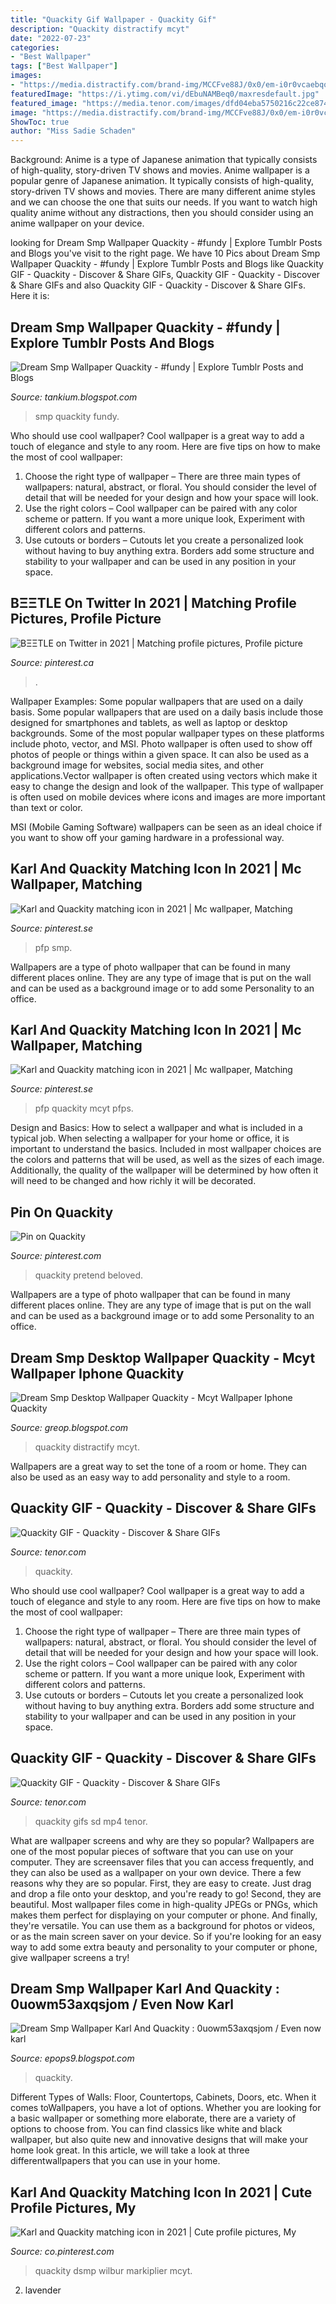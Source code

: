 ```yaml
---
title: "Quackity Gif Wallpaper - Quackity Gif"
description: "Quackity distractify mcyt"
date: "2022-07-23"
categories:
- "Best Wallpaper"
tags: ["Best Wallpaper"]
images:
- "https://media.distractify.com/brand-img/MCCFve88J/0x0/em-i0r0vcaebqov-1614643717804.jpg"
featuredImage: "https://i.ytimg.com/vi/dEbuNAMBeq0/maxresdefault.jpg"
featured_image: "https://media.tenor.com/images/dfd04eba5750216c22ce874aa7c2bb41/tenor.gif"
image: "https://media.distractify.com/brand-img/MCCFve88J/0x0/em-i0r0vcaebqov-1614643717804.jpg"
ShowToc: true
author: "Miss Sadie Schaden"
---
```



Background: Anime is a type of Japanese animation that typically consists of high-quality, story-driven TV shows and movies.
Anime wallpaper is a popular genre of Japanese animation. It typically consists of high-quality, story-driven TV shows and movies. There are many different anime styles and we can choose the one that suits our needs. If you want to watch high quality anime without any distractions, then you should consider using an anime wallpaper on your device.

	

		
looking for Dream Smp Wallpaper Quackity - #fundy | Explore Tumblr Posts and Blogs you've visit to the right page. We have 10 Pics about Dream Smp Wallpaper Quackity - #fundy | Explore Tumblr Posts and Blogs like Quackity GIF - Quackity - Discover &amp; Share GIFs, Quackity GIF - Quackity - Discover &amp; Share GIFs and also Quackity GIF - Quackity - Discover &amp; Share GIFs. Here it is:
		
    
## Dream Smp Wallpaper Quackity - #fundy | Explore Tumblr Posts And Blogs

<img loading=lazy src="https://i.ytimg.com/vi/dEbuNAMBeq0/maxresdefault.jpg" onerror="this.onerror=null;this.src='https://tse3.mm.bing.net/th?id=OIP.G8iLjzqA4_1Mk8RyL9LsdgHaEK&amp;pid=15.1';" alt="Dream Smp Wallpaper Quackity - #fundy | Explore Tumblr Posts and Blogs">

_Source: tankium.blogspot.com_

>smp quackity fundy. 

	

Who should use cool wallpaper?
Cool wallpaper is a great way to add a touch of elegance and style to any room. Here are five tips on how to make the most of cool wallpaper: 
1) Choose the right type of wallpaper – There are three main types of wallpapers: natural, abstract, or floral. You should consider the level of detail that will be needed for your design and how your space will look. 
2) Use the right colors – Cool wallpaper can be paired with any color scheme or pattern. If you want a more unique look, Experiment with different colors and patterns. 
3) Use cutouts or borders – Cutouts let you create a personalized look without having to buy anything extra. Borders add some structure and stability to your wallpaper and can be used in any position in your space.

    
## BΞΞTLE On Twitter In 2021 | Matching Profile Pictures, Profile Picture

<img loading=lazy src="https://i.pinimg.com/736x/1d/b6/a5/1db6a549cc5a2bd51898652579f03eff.jpg" onerror="this.onerror=null;this.src='https://tse4.mm.bing.net/th?id=OIP.8Jsr0P_W2gb8IIVBkccFgQHaHa&amp;pid=15.1';" alt="BΞΞTLE on Twitter in 2021 | Matching profile pictures, Profile picture">

_Source: pinterest.ca_

>. 

	

Wallpaper Examples: Some popular wallpapers that are used on a daily basis.
Some popular wallpapers that are used on a daily basis include those designed for smartphones and tablets, as well as laptop or desktop backgrounds. Some of the most popular wallpaper types on these platforms include photo, vector, and MSI. 
Photo wallpaper is often used to show off photos of people or things within a given space. It can also be used as a background image for websites, social media sites, and other applications.Vector wallpaper is often created using vectors which make it easy to change the design and look of the wallpaper. This type of wallpaper is often used on mobile devices where icons and images are more important than text or color. 

MSI (Mobile Gaming Software) wallpapers can be seen as an ideal choice if you want to show off your gaming hardware in a professional way.

    
## Karl And Quackity Matching Icon In 2021 | Mc Wallpaper, Matching

<img loading=lazy src="https://i.pinimg.com/236x/af/cb/5e/afcb5ee90e7746b1256b75ea563729f6.jpg?nii=t" onerror="this.onerror=null;this.src='https://tse1.mm.bing.net/th?id=OIP.Iw8dZ1Nxalqdq6r6dy6SKAAAAA&amp;pid=15.1';" alt="Karl and Quackity matching icon in 2021 | Mc wallpaper, Matching">

_Source: pinterest.se_

>pfp smp. 

	



Wallpapers are a type of photo wallpaper that can be found in many different places online. They are any type of image that is put on the wall and can be used as a background image or to add some Personality to an office.

    
## Karl And Quackity Matching Icon In 2021 | Mc Wallpaper, Matching

<img loading=lazy src="https://i.pinimg.com/236x/2b/cb/77/2bcb7799155a29f262a098b125a50e91.jpg?nii=t" onerror="this.onerror=null;this.src='https://tse1.mm.bing.net/th?id=OIP.tnTYysbXtifT70D2R_DNZQAAAA&amp;pid=15.1';" alt="Karl and Quackity matching icon in 2021 | Mc wallpaper, Matching">

_Source: pinterest.se_

>pfp quackity mcyt pfps. 

	

Design and Basics: How to select a wallpaper and what is included in a typical job.
When selecting a wallpaper for your home or office, it is important to understand the basics. Included in most wallpaper choices are the colors and patterns that will be used, as well as the sizes of each image. Additionally, the quality of the wallpaper will be determined by how often it will need to be changed and how richly it will be decorated.

    
## Pin On Quackity

<img loading=lazy src="https://i.pinimg.com/originals/91/de/92/91de924bc4218a724038af3f8b461f3e.jpg" onerror="this.onerror=null;this.src='https://tse1.mm.bing.net/th?id=OIP.lshBNBYvMyx46ifR2iYMZQAAAA&amp;pid=15.1';" alt="Pin on Quackity">

_Source: pinterest.com_

>quackity pretend beloved. 

	



Wallpapers are a type of photo wallpaper that can be found in many different places online. They are any type of image that is put on the wall and can be used as a background image or to add some Personality to an office.

    
## Dream Smp Desktop Wallpaper Quackity - Mcyt Wallpaper Iphone Quackity

<img loading=lazy src="https://media.distractify.com/brand-img/MCCFve88J/0x0/em-i0r0vcaebqov-1614643717804.jpg" onerror="this.onerror=null;this.src='https://tse3.mm.bing.net/th?id=OIP.FeRfNBH8-jfjplwrPEg8aQHaEK&amp;pid=15.1';" alt="Dream Smp Desktop Wallpaper Quackity - Mcyt Wallpaper Iphone Quackity">

_Source: greop.blogspot.com_

>quackity distractify mcyt. 

	

Wallpapers are a great way to set the tone of a room or home. They can also be used as an easy way to add personality and style to a room.

    
## Quackity GIF - Quackity - Discover &amp; Share GIFs

<img loading=lazy src="https://media.tenor.com/images/dfd04eba5750216c22ce874aa7c2bb41/tenor.gif" onerror="this.onerror=null;this.src='https://tse4.mm.bing.net/th?id=OIP.39BOuldQIWwizodKp8K7QQAAAA&amp;pid=15.1';" alt="Quackity GIF - Quackity - Discover &amp; Share GIFs">

_Source: tenor.com_

>quackity. 

	

Who should use cool wallpaper?
Cool wallpaper is a great way to add a touch of elegance and style to any room. Here are five tips on how to make the most of cool wallpaper: 
1) Choose the right type of wallpaper – There are three main types of wallpapers: natural, abstract, or floral. You should consider the level of detail that will be needed for your design and how your space will look. 
2) Use the right colors – Cool wallpaper can be paired with any color scheme or pattern. If you want a more unique look, Experiment with different colors and patterns. 
3) Use cutouts or borders – Cutouts let you create a personalized look without having to buy anything extra. Borders add some structure and stability to your wallpaper and can be used in any position in your space.

    
## Quackity GIF - Quackity - Discover &amp; Share GIFs

<img loading=lazy src="https://media1.tenor.com/images/cff28d559326f2b68f5d89f467bf56cb/tenor.gif?itemid=19626015" onerror="this.onerror=null;this.src='https://tse1.mm.bing.net/th?id=OIP.z_KNVZMm8raPXYn0Z79WywHaHa&amp;pid=15.1';" alt="Quackity GIF - Quackity - Discover &amp; Share GIFs">

_Source: tenor.com_

>quackity gifs sd mp4 tenor. 

	

What are wallpaper screens and why are they so popular?
Wallpapers are one of the most popular pieces of software that you can use on your computer. They are screensaver files that you can access frequently, and they can also be used as a wallpaper on your own device. There a few reasons why they are so popular. First, they are easy to create. Just drag and drop a file onto your desktop, and you're ready to go! Second, they are beautiful. Most wallpaper files come in high-quality JPEGs or PNGs, which makes them perfect for displaying on your computer or phone. And finally, they're versatile. You can use them as a background for photos or videos, or as the main screen saver on your device. So if you're looking for an easy way to add some extra beauty and personality to your computer or phone, give wallpaper screens a try!

    
## Dream Smp Wallpaper Karl And Quackity : 0uowm53axqsjom / Even Now Karl

<img loading=lazy src="https://i.pinimg.com/originals/02/9b/8c/029b8cc8c1b52a14ab3a2978ab357b8f.jpg" onerror="this.onerror=null;this.src='https://tse1.mm.bing.net/th?id=OIP.EqEKyJOBKFXTJp5T9oDbwAHaEI&amp;pid=15.1';" alt="Dream Smp Wallpaper Karl And Quackity : 0uowm53axqsjom / Even now karl">

_Source: epops9.blogspot.com_

>quackity. 

	

Different Types of Walls: Floor, Countertops, Cabinets, Doors, etc.
When it comes toWallpapers, you have a lot of options. Whether you are looking for a basic wallpaper or something more elaborate, there are a variety of options to choose from. You can find classics like white and black wallpaper, but also quite new and innovative designs that will make your home look great. In this article, we will take a look at three differentwallpapers that you can use in your home.

    
## Karl And Quackity Matching Icon In 2021 | Cute Profile Pictures, My

<img loading=lazy src="https://i.pinimg.com/736x/66/30/71/663071465d903fa0b7803c47c722ec11.jpg" onerror="this.onerror=null;this.src='https://tse2.mm.bing.net/th?id=OIP.IXqAEWq0Q9-AlRM1ebDjLQHaHa&amp;pid=15.1';" alt="Karl and Quackity matching icon in 2021 | Cute profile pictures, My">

_Source: co.pinterest.com_

>quackity dsmp wilbur markiplier mcyt. 

	

2. lavender 

